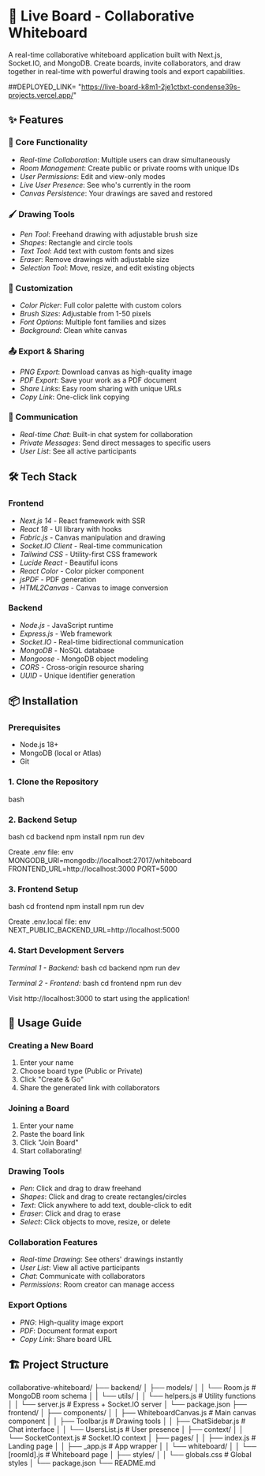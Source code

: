 # 🎨 Live Board - Collaborative Whiteboard

A real-time collaborative whiteboard application built with Next.js, Socket.IO, and MongoDB. Create boards, invite collaborators, and draw together in real-time with powerful drawing tools and export capabilities.


##DEPLOYED_LINK= "https://live-board-k8m1-2je1ctbxt-condense39s-projects.vercel.app/" 


## ✨ Features

### 🎯 Core Functionality
- *Real-time Collaboration*: Multiple users can draw simultaneously
- *Room Management*: Create public or private rooms with unique IDs
- *User Permissions*: Edit and view-only modes
- *Live User Presence*: See who's currently in the room
- *Canvas Persistence*: Your drawings are saved and restored

### 🖌 Drawing Tools
- *Pen Tool*: Freehand drawing with adjustable brush size
- *Shapes*: Rectangle and circle tools
- *Text Tool*: Add text with custom fonts and sizes
- *Eraser*: Remove drawings with adjustable size
- *Selection Tool*: Move, resize, and edit existing objects

### 🎨 Customization
- *Color Picker*: Full color palette with custom colors
- *Brush Sizes*: Adjustable from 1-50 pixels
- *Font Options*: Multiple font families and sizes
- *Background*: Clean white canvas

### 📤 Export & Sharing
- *PNG Export*: Download canvas as high-quality image
- *PDF Export*: Save your work as a PDF document
- *Share Links*: Easy room sharing with unique URLs
- *Copy Link*: One-click link copying

### 💬 Communication
- *Real-time Chat*: Built-in chat system for collaboration
- *Private Messages*: Send direct messages to specific users
- *User List*: See all active participants

## 🛠 Tech Stack

### Frontend
- *Next.js 14* - React framework with SSR
- *React 18* - UI library with hooks
- *Fabric.js* - Canvas manipulation and drawing
- *Socket.IO Client* - Real-time communication
- *Tailwind CSS* - Utility-first CSS framework
- *Lucide React* - Beautiful icons
- *React Color* - Color picker component
- *jsPDF* - PDF generation
- *HTML2Canvas* - Canvas to image conversion

### Backend
- *Node.js* - JavaScript runtime
- *Express.js* - Web framework
- *Socket.IO* - Real-time bidirectional communication
- *MongoDB* - NoSQL database
- *Mongoose* - MongoDB object modeling
- *CORS* - Cross-origin resource sharing
- *UUID* - Unique identifier generation

## 📦 Installation

### Prerequisites
- Node.js 18+ 
- MongoDB (local or Atlas)
- Git

### 1. Clone the Repository
bash



### 2. Backend Setup
bash
cd backend
npm install
npm run dev

Create .env file:
env
MONGODB_URI=mongodb://localhost:27017/whiteboard
FRONTEND_URL=http://localhost:3000
PORT=5000


### 3. Frontend Setup
bash
cd frontend
npm install
npm run dev


Create .env.local file:
env
NEXT_PUBLIC_BACKEND_URL=http://localhost:5000


### 4. Start Development Servers

*Terminal 1 - Backend:*
bash
cd backend
npm run dev


*Terminal 2 - Frontend:*
bash
cd frontend
npm run dev


Visit http://localhost:3000 to start using the application!

## 🚀 Usage Guide

### Creating a New Board
1. Enter your name
2. Choose board type (Public or Private)
3. Click "Create & Go"
4. Share the generated link with collaborators

### Joining a Board
1. Enter your name
2. Paste the board link
3. Click "Join Board"
4. Start collaborating!

### Drawing Tools
- *Pen*: Click and drag to draw freehand
- *Shapes*: Click and drag to create rectangles/circles
- *Text*: Click anywhere to add text, double-click to edit
- *Eraser*: Click and drag to erase
- *Select*: Click objects to move, resize, or delete

### Collaboration Features
- *Real-time Drawing*: See others' drawings instantly
- *User List*: View all active participants
- *Chat*: Communicate with collaborators
- *Permissions*: Room creator can manage access

### Export Options
- *PNG*: High-quality image export
- *PDF*: Document format export
- *Copy Link*: Share board URL

## 🏗 Project Structure


collaborative-whiteboard/
├── backend/
│   ├── models/
│   │   └── Room.js          # MongoDB room schema
│   │   └── utils/
│   │       └── helpers.js       # Utility functions
│   │   └── server.js            # Express + Socket.IO server
│   └── package.json
├── frontend/
│   ├── components/
│   │   ├── WhiteboardCanvas.js  # Main canvas component
│   │   ├── Toolbar.js           # Drawing tools
│   │   ├── ChatSidebar.js       # Chat interface
│   │   └── UsersList.js         # User presence
│   ├── context/
│   │   └── SocketContext.js     # Socket.IO context
│   ├── pages/
│   │   ├── index.js             # Landing page
│   │   ├── _app.js              # App wrapper
│   │   └── whiteboard/
│   │       └── [roomId].js      # Whiteboard page
│   ├── styles/
│   │   └── globals.css          # Global styles
│   └── package.json
└── README.md

